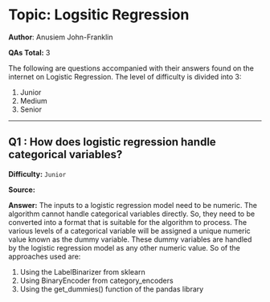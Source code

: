 # Topic: Logsitic Regression

**Author**: Anusiem John-Franklin

**QAs Total:** 3

The following are questions accompanied with their answers found on the internet on Logistic Regression. The level of difficulty is divided into 3:

1. Junior 
2. Medium 
3. Senior

---

## Q1 : How does logistic regression handle categorical variables?

**Difficulty:** `Junior`

**Source:** 


**Answer:**
The inputs to a logistic regression model need to be numeric. The algorithm cannot handle categorical variables directly. So, they need to be converted into a format that is suitable for the algorithm to process. 
The various levels of a categorical variable will be assigned a unique numeric value known as the dummy variable. These dummy variables are handled by the logistic regression model as any other numeric value. So of the approaches used are:
1. Using the LabelBinarizer from sklearn
2. Using BinaryEncoder from category_encoders
3. Using the get_dummies() function of the pandas library
